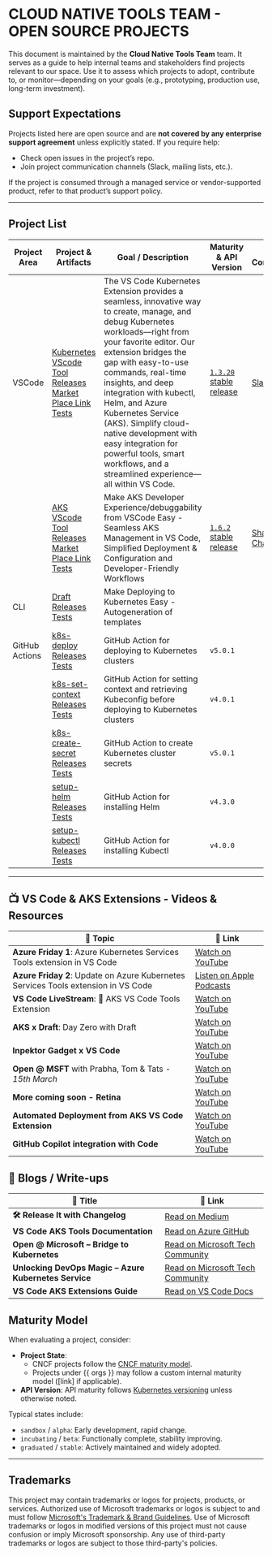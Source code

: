 # CLOUD NATIVE TOOLS TEAM - OPEN SOURCE PROJECTS

This document is maintained by the **Cloud Native Tools Team** team. It serves as a guide to help internal teams and stakeholders find projects relevant to our space. Use it to assess which projects to adopt, contribute to, or monitor—depending on your goals (e.g., prototyping, production use, long-term investment).

## Support Expectations

Projects listed here are open source and are **not covered by any enterprise support agreement** unless explicitly stated. If you require help:
- Check open issues in the project’s repo.
- Join project communication channels (Slack, mailing lists, etc.).

If the project is consumed through a managed service or vendor-supported product, refer to that product’s support policy.

---

## Project List

| Project Area                         | Project & Artifacts                                                                                                                                                           | Goal / Description                                                                                                         | Maturity & API Version                                       | Upstream Communication                                                                                                  | Notes / Usage Guidance                                                                                                   |
| ------------------------------------ | ----------------------------------------------------------------------------------------------------------------------------------------------------------------------------- | -------------------------------------------------------------------------------------------------------------------------- | ------------------------------------------------------------ | ------------------------------------------------------------------------------------------------------------------------ | ------------------------------------------------------------------------------------------------------------------------ |
| VSCode        | [Kubernetes VScode Tool](https://github.com/vscode-kubernetes-tools/vscode-kubernetes-tools) <br> [Releases](https://github.com/Azure/vscode-aks-tools/releases) <br/> [Market Place Link](https://marketplace.visualstudio.com/items?itemName=ms-kubernetes-tools.vscode-kubernetes-tools) <br> [Tests](https://github.com/vscode-kubernetes-tools/vscode-kubernetes-tools/actions/workflows/build-dev.yml)                              | The VS Code Kubernetes Extension provides a seamless, innovative way to create, manage, and debug Kubernetes workloads—right from your favorite editor. Our extension bridges the gap with easy-to-use commands, real-time insights, and deep integration with kubectl, Helm, and Azure Kubernetes Service (AKS). Simplify cloud-native development with easy integration for powerful tools, smart workflows, and a streamlined experience—all within VS Code. | [`1.3.20` stable release](https://marketplace.visualstudio.com/items?itemName=ms-kubernetes-tools.vscode-kubernetes-tools) | [Slack Channel](https://cloud-native.slack.com/archives/C02QTE1NKUL)  | [Introduction](https://github.com/vscode-kubernetes-tools/vscode-kubernetes-tools?tab=readme-ov-file#commands-and-features) |
|       | [AKS VScode Tool](https://github.com/Azure/vscode-aks-tools) <br> [Releases](https://github.com/Azure/vscode-aks-tools/releases) <br/> [Market Place Link](https://marketplace.visualstudio.com/items?itemName=ms-kubernetes-tools.vscode-aks-tools) <br> [Tests](https://github.com/Azure/vscode-aks-tools/actions/workflows/build.yml)                              | Make AKS Developer Experience/debuggability from VSCode Easy - Seamless AKS Management in VS Code, Simplified Deployment & Configuration and Developer-Friendly Workflows | [`1.6.2` stable release](https://marketplace.visualstudio.com/items?itemName=ms-kubernetes-tools.vscode-aks-tools) | [Shared Slack Channel](https://cloud-native.slack.com/archives/C02QTE1NKUL)  | [Introduction](https://azure.github.io/vscode-aks-tools/index.html) |
| CLI                    | [Draft](https://github.com/Azure/draft) <br> [Releases](https://github.com/Azure/draft/releases) <br> [Tests](https://github.com/Azure/draft/actions/workflows/unit-tests.yml)                              | Make Deploying to Kubernetes Easy - Autogeneration of templates                                               |           |                                                                    |                                                             |
| GitHub Actions                    | [k8s-deploy](https://github.com/Azure/k8s-deploy) <br> [Releases](https://github.com/Azure/k8s-deploy/releases) <br> [Tests](https://github.com/Azure/k8s-deploy/actions/workflows/run-integration-tests-private.yml)                              | GitHub Action for deploying to Kubernetes clusters |  `v5.0.1`         |                                                                    |                                                             |
|                    | [k8s-set-context](https://github.com/Azure/k8s-set-context) <br> [Releases](https://github.com/Azure/k8s-set-context/releases) <br> [Tests](https://github.com/Azure/k8s-set-context/actions)                              | GitHub Action for setting context and retrieving Kubeconfig before deploying to Kubernetes clusters |  `v4.0.1`         |                                                                    |                                                             |
|                     | [k8s-create-secret](https://github.com/Azure/k8s-create-secret) <br> [Releases](https://github.com/Azure/k8s-create-secret/releases) <br> [Tests](https://github.com/Azure/k8s-create-secret/releases)                              | GitHub Action to create Kubernetes cluster secrets |  `v5.0.1`         |                                                                    |                                                             |
|                    | [setup-helm](https://github.com/Azure/setup-helm) <br> [Releases](https://github.com/Azure/setup-helm/releases) <br> [Tests](https://github.com/Azure/setup-helm/actions)                              | GitHub Action for installing Helm |  `v4.3.0`         |                                                                    |                                                             |
|                  | [setup-kubectl](https://github.com/Azure/setup-kubectl) <br> [Releases](https://github.com/Azure/setup-kubectl/releases) <br> [Tests](https://github.com/Azure/setup-kubectl/actions)                              | GitHub Action for installing Kubectl |  `v4.0.0`         |                                                                    |                                                             |
<!-- Copy the row template above for each project and fill in the values -->

---

## 📺 VS Code & AKS Extensions - Videos & Resources  

| 🎥 Topic | 🔗 Link |
|----------|--------|
| **Azure Friday 1**: Azure Kubernetes Services Tools extension in VS Code | [Watch on YouTube](https://www.youtube.com/watch?v=71lfnHZ0IOg) |
| **Azure Friday 2**: Update on Azure Kubernetes Services Tools extension in VS Code | [Listen on Apple Podcasts](https://podcasts.apple.com/nz/podcast/azure-kubernetes-services-tools-extension-in-vs-code/id739501868?i=1000579561542) |
| **VS Code LiveStream**: 🔴 AKS VS Code Tools Extension | [Watch on YouTube](https://www.youtube.com/watch?v=SMNpowToWaI) |
| **AKS x Draft**: Day Zero with Draft | [Watch on YouTube](https://www.youtube.com/watch?v=K1VYLSm32wg&pp=ygUfIERheSB6ZXJvIHdpdGggRFJBRlQgQUtTIFZzY29kZQ%3D%3D) |
| **Inpektor Gadget x VS Code** | [Watch on YouTube](https://www.youtube.com/watch?v=IK1uTboM138&pp=ygUZSW5zcGVjdG9yIEdhZGdldCB4IFZzY29kZQ%3D%3D) |
| **Open @ MSFT** with Prabha, Tom & Tats - *15th March* | [Watch on YouTube](https://www.youtube.com/watch?v=vS0SXEkLDdQ) |
| **More coming soon - Retina** | [Watch on YouTube](https://www.youtube.com/watch?v=yszYA5iu7B4&pp=ygURcmV0aW5hIGFrcyB2c2NvZGXSBwkJvQCDtaTen9Q%3D) |
| **Automated Deployment from AKS VS Code Extension** | [Watch on YouTube](https://www.youtube.com/watch?v=h3mbOFbZDJI&pp=ygU0IFZzQ29kZSBMaXZlU3RyZWFtOiDwn5S0IEFLUyBWUyBDb2RlIFRvb2xzIEV4dGVuc2lvbg%3D%3D) |
| **GitHub Copilot integration with Code** | [Watch on YouTube](https://www.youtube.com/watch?v=O4yBKzXKwhk&t=324s&pp=ygUVR0ggQ29waWxvdCBha3MgdnNjb2Rl0gcJCb0Ag7Wk3p_U) |

## 📝 Blogs / Write-ups  

| 📰 Title | 🔗 Link |
|----------|--------|
| **🛠️ Release It with Changelog** | [Read on Medium](https://medium.com/@tatsat.mishra/%EF%B8%8F-%EF%B8%8F-release-it-with-changelog-fb1d7224bd5d) |
| **VS Code AKS Tools Documentation** | [Read on Azure GitHub](https://azure.github.io/vscode-aks-tools/index.html) |
| **Open @ Microsoft – Bridge to Kubernetes** | [Read on Microsoft Tech Community](https://techcommunity.microsoft.com/t5/azure-infrastructure-blog/open-at-microsoft-bridge-to-kubernetes/ba-p/3853691) |
| **Unlocking DevOps Magic – Azure Kubernetes Service** | [Read on Microsoft Tech Community](https://techcommunity.microsoft.com/t5/educator-developer-blog/unlocking-devops-magic-dive-into-the-azure-kubernetes-service/ba-p/3944622) |
| **VS Code AKS Extensions Guide** | [Read on VS Code Docs](https://code.visualstudio.com/docs/azure/aksextensions) |


## Maturity Model

When evaluating a project, consider:

- **Project State**: 
  - CNCF projects follow the [CNCF maturity model](https://github.com/cncf/toc/blob/master/process/graduation_criteria.adoc).
  - Projects under {{ orgs }} may follow a custom internal maturity model ([link] if applicable).
- **API Version**: API maturity follows [Kubernetes versioning](https://kubernetes.io/docs/concepts/overview/kubernetes-api/#api-versioning) unless otherwise noted.

Typical states include:
- `sandbox` / `alpha`: Early development, rapid change.
- `incubating` / `beta`: Functionally complete, stability improving.
- `graduated` / `stable`: Actively maintained and widely adopted.

---

## Trademarks

This project may contain trademarks or logos for projects, products, or services. Authorized use of Microsoft 
trademarks or logos is subject to and must follow 
[Microsoft's Trademark & Brand Guidelines](https://www.microsoft.com/en-us/legal/intellectualproperty/trademarks/usage/general).
Use of Microsoft trademarks or logos in modified versions of this project must not cause confusion or imply Microsoft sponsorship.
Any use of third-party trademarks or logos are subject to those third-party's policies.
